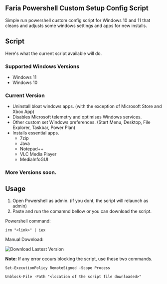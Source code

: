 ## Faria Powershell Custom Setup Config Script
Simple run powershell custom config script for Windows 10 and 11 that cleans and adjusts some windows settings and apps for new installs.

## Script
Here's what the current script available will do.
### Supported Windows Versions
- Windows 11
- Windows 10

### Current Version
- Uninstall bloat windows apps. (with the exception of Microsoft Store and Xbox App)
- Disables Microsoft telemetry and optimises Windows services.
- Other custom set Windows preferences. (Start Menu, Desktop, File Explorer, Taskbar, Power Plan)
- Installs essential apps.
  - 7zip
  - Java
  - Notepad++
  - VLC Media Player
  - MediaInfoGUI

### More Versions soon.

## Usage
1. Open Powershell as admin. (if you dont, the script will relaunch as admin)
2. Paste and run the comamnd bellow or you can download the script.

Powershell command:
```
irm "<link>" | iex
```
Manual Download:

![Download Lastest Version](https://img.shields.io/github/downloads/dfaria5/faria-ps-utilsetupconf-script/latest/total?style=for-the-badge)

**Note:** If any error ocours blocking the script, use these two commands.
```
Set-ExecutionPolicy RemoteSigned -Scope Process
```
```
Unblock-File -Path "<location of the script file downloaded>"
```
